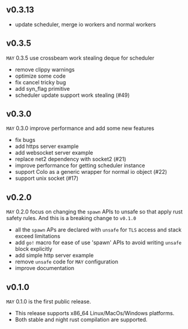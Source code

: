 ## v0.3.13

* update scheduler, merge io workers and normal workers


## v0.3.5

`MAY` 0.3.5 use crossbeam work stealing deque for scheduler

* remove clippy warnings
* optimize some code
* fix cancel tricky bug
* add syn_flag primitive
* scheduler update support work stealing (#49)

## v0.3.0

`MAY` 0.3.0 improve performance and add some new features

* fix bugs
* add https server example
* add websocket server example
* replace net2 dependency with socket2 (#21)
* improve performance for getting scheduler instance
* support CoIo as a generic wrapper for normal io object (#22)
* support unix socket (#17)


## v0.2.0

`MAY` 0.2.0 focus on changing the `spawn` APIs to unsafe so that apply rust safety rules. And this is a breaking change to `v0.1.0`

* all the `spawn` APs are declared with `unsafe` for `TLS` access and stack exceed limitations 
* add `go!` macro for ease of use 'spawn' APIs to avoid writing `unsafe` block explicitly
* add simple http server example
* remove `unsafe` code for `MAY` configuration
* improve documentation

## v0.1.0

`MAY` 0.1.0 is the first public release.

* This release supports x86_64 Linux/MacOs/Windows platforms.
* Both stable and night rust compilation are supported.
